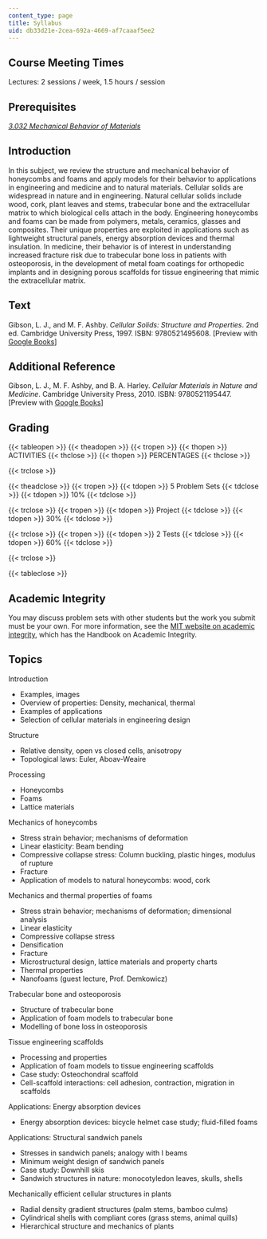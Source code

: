 ```yaml
---
content_type: page
title: Syllabus
uid: db33d21e-2cea-692a-4669-af7caaaf5ee2
---
```


Course Meeting Times
--------------------

Lectures: 2 sessions / week, 1.5 hours / session

Prerequisites
-------------

[_3.032 Mechanical Behavior of Materials_](/courses/3-032-mechanical-behavior-of-materials-fall-2007)

Introduction
------------

In this subject, we review the structure and mechanical behavior of honeycombs and foams and apply models for their behavior to applications in engineering and medicine and to natural materials. Cellular solids are widespread in nature and in engineering. Natural cellular solids include wood, cork, plant leaves and stems, trabecular bone and the extracellular matrix to which biological cells attach in the body. Engineering honeycombs and foams can be made from polymers, metals, ceramics, glasses and composites. Their unique properties are exploited in applications such as lightweight structural panels, energy absorption devices and thermal insulation. In medicine, their behavior is of interest in understanding increased fracture risk due to trabecular bone loss in patients with osteoporosis, in the development of metal foam coatings for orthopedic implants and in designing porous scaffolds for tissue engineering that mimic the extracellular matrix.

Text
----

Gibson, L. J., and M. F. Ashby. _Cellular Solids: Structure and Properties_. 2nd ed. Cambridge University Press, 1997. ISBN: 9780521495608. \[Preview with [Google Books](http://books.google.com/books?id=IySUr5sn4N8C&pg=PAfrontcover)\]

Additional Reference
--------------------

Gibson, L. J., M. F. Ashby, and B. A. Harley. _Cellular Materials in Nature and Medicine_. Cambridge University Press, 2010. ISBN: 9780521195447. \[Preview with [Google Books](http://books.google.com/books?id=AKxiS4AKpyEC&pg=PAfrontcover)\]

Grading
-------

{{< tableopen >}}
{{< theadopen >}}
{{< tropen >}}
{{< thopen >}}
ACTIVITIES
{{< thclose >}}
{{< thopen >}}
PERCENTAGES
{{< thclose >}}

{{< trclose >}}

{{< theadclose >}}
{{< tropen >}}
{{< tdopen >}}
5 Problem Sets
{{< tdclose >}}
{{< tdopen >}}
10%
{{< tdclose >}}

{{< trclose >}}
{{< tropen >}}
{{< tdopen >}}
Project
{{< tdclose >}}
{{< tdopen >}}
30%
{{< tdclose >}}

{{< trclose >}}
{{< tropen >}}
{{< tdopen >}}
2 Tests
{{< tdclose >}}
{{< tdopen >}}
60%
{{< tdclose >}}

{{< trclose >}}

{{< tableclose >}}

Academic Integrity
------------------

You may discuss problem sets with other students but the work you submit must be your own. For more information, see the [MIT website on academic integrity](http://integrity.mit.edu), which has the Handbook on Academic Integrity.

Topics
------

Introduction

*   Examples, images
*   Overview of properties: Density, mechanical, thermal
*   Examples of applications
*   Selection of cellular materials in engineering design

Structure

*   Relative density, open vs closed cells, anisotropy
*   Topological laws: Euler, Aboav-Weaire

Processing

*   Honeycombs
*   Foams
*   Lattice materials

Mechanics of honeycombs

*   Stress strain behavior; mechanisms of deformation
*   Linear elasticity: Beam bending
*   Compressive collapse stress: Column buckling, plastic hinges, modulus of rupture
*   Fracture
*   Application of models to natural honeycombs: wood, cork

Mechanics and thermal properties of foams

*   Stress strain behavior; mechanisms of deformation; dimensional analysis
*   Linear elasticity
*   Compressive collapse stress
*   Densification
*   Fracture
*   Microstructural design, lattice materials and property charts
*   Thermal properties
*   Nanofoams (guest lecture, Prof. Demkowicz)

Trabecular bone and osteoporosis

*   Structure of trabecular bone
*   Application of foam models to trabecular bone
*   Modelling of bone loss in osteoporosis

Tissue engineering scaffolds

*   Processing and properties
*   Application of foam models to tissue engineering scaffolds
*   Case study: Osteochondral scaffold
*   Cell-scaffold interactions: cell adhesion, contraction, migration in scaffolds

Applications: Energy absorption devices

*   Energy absorption devices: bicycle helmet case study; fluid-filled foams

Applications: Structural sandwich panels

*   Stresses in sandwich panels; analogy with I beams
*   Minimum weight design of sandwich panels
*   Case study: Downhill skis
*   Sandwich structures in nature: monocotyledon leaves, skulls, shells

Mechanically efficient cellular structures in plants

*   Radial density gradient structures (palm stems, bamboo culms)
*   Cylindrical shells with compliant cores (grass stems, animal quills)
*   Hierarchical structure and mechanics of plants